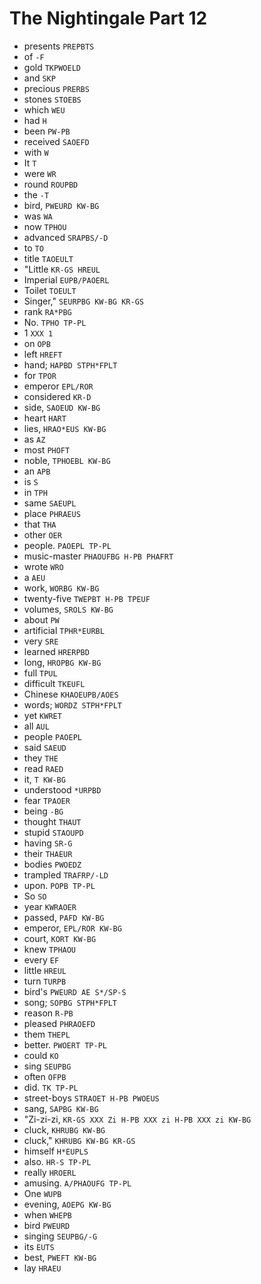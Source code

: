 # The Nightingale Part 12

* presents `PREPBTS`
* of `-F`
* gold `TKPWOELD`
* and `SKP`
* precious `PRERBS`
* stones `STOEBS`
* which `WEU`
* had `H`
* been `PW-PB`
* received `SAOEFD`
* with `W`
* It `T`
* were `WR`
* round `ROUPBD`
* the `-T`
* bird, `PWEURD KW-BG`
* was `WA`
* now `TPHOU`
* advanced `SRAPBS/-D`
* to `TO`
* title `TAOEULT`
* "Little `KR-GS HREUL`
* Imperial `EUPB/PAOERL`
* Toilet `TOEULT`
* Singer," `SEURPBG KW-BG KR-GS`
* rank `RA*PBG`
* No. `TPHO TP-PL`
* 1 `XXX 1`
* on `OPB`
* left `HREFT`
* hand; `HAPBD STPH*FPLT`
* for `TPOR`
* emperor `EPL/ROR`
* considered `KR-D`
* side, `SAOEUD KW-BG`
* heart `HART`
* lies, `HRAO*EUS KW-BG`
* as `AZ`
* most `PHOFT`
* noble, `TPHOEBL KW-BG`
* an `APB`
* is `S`
* in `TPH`
* same `SAEUPL`
* place `PHRAEUS`
* that `THA`
* other `OER`
* people. `PAOEPL TP-PL`
* music-master `PHAOUFBG H-PB PHAFRT`
* wrote `WRO`
* a `AEU`
* work, `WORBG KW-BG`
* twenty-five `TWEPBT H-PB TPEUF`
* volumes, `SROLS KW-BG`
* about `PW`
* artificial `TPHR*EURBL`
* very `SRE`
* learned `HRERPBD`
* long, `HROPBG KW-BG`
* full `TPUL`
* difficult `TKEUFL`
* Chinese `KHAOEUPB/AOES`
* words; `WORDZ STPH*FPLT`
* yet `KWRET`
* all `AUL`
* people `PAOEPL`
* said `SAEUD`
* they `THE`
* read `RAED`
* it, `T KW-BG`
* understood `*URPBD`
* fear `TPAOER`
* being `-BG`
* thought `THAUT`
* stupid `STAOUPD`
* having `SR-G`
* their `THAEUR`
* bodies `PWOEDZ`
* trampled `TRAFRP/-LD`
* upon. `POPB TP-PL`
* So `SO`
* year `KWRAOER`
* passed, `PAFD KW-BG`
* emperor, `EPL/ROR KW-BG`
* court, `KORT KW-BG`
* knew `TPHAOU`
* every `EF`
* little `HREUL`
* turn `TURPB`
* bird's `PWEURD AE S*/SP-S`
* song; `SOPBG STPH*FPLT`
* reason `R-PB`
* pleased `PHRAOEFD`
* them `THEPL`
* better. `PWOERT TP-PL`
* could `KO`
* sing `SEUPBG`
* often `OFPB`
* did. `TK TP-PL`
* street-boys `STRAOET H-PB PWOEUS`
* sang, `SAPBG KW-BG`
* "Zi-zi-zi, `KR-GS XXX Zi H-PB XXX zi H-PB XXX zi KW-BG`
* cluck, `KHRUBG KW-BG`
* cluck," `KHRUBG KW-BG KR-GS`
* himself `H*EUPLS`
* also. `HR-S TP-PL`
* really `HROERL`
* amusing. `A/PHAOUFG TP-PL`
* One `WUPB`
* evening, `AOEPG KW-BG`
* when `WHEPB`
* bird `PWEURD`
* singing `SEUPBG/-G`
* its `EUTS`
* best, `PWEFT KW-BG`
* lay `HRAEU`

